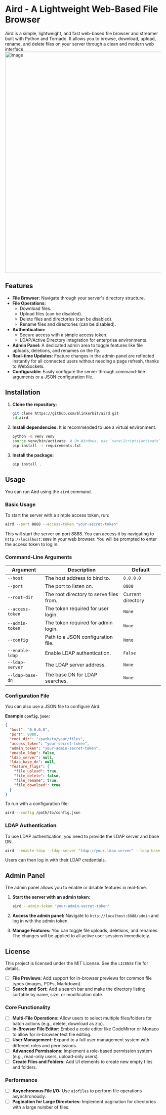 # Aird - A Lightweight Web-Based File Browser

Aird is a simple, lightweight, and fast web-based file browser and streamer built with Python and Tornado. It allows you to browse, download, upload, rename, and delete files on your server through a clean and modern web interface.
<img width="1696" height="715" alt="image" src="https://github.com/user-attachments/assets/95a9569d-5d0c-4d96-aab9-69e0b4cd98bf" />

## Features

- **File Browser:** Navigate through your server's directory structure.
- **File Operations:**
  - Download files.
  - Upload files (can be disabled).
  - Delete files and directories (can be disabled).
  - Rename files and directories (can be disabled).
- **Authentication:**
  - Secure access with a simple access token.
  - LDAP/Active Directory integration for enterprise environments.
- **Admin Panel:** A dedicated admin area to toggle features like file uploads, deletions, and renames on the fly.
- **Real-time Updates:** Feature changes in the admin panel are reflected instantly for all connected users without needing a page refresh, thanks to WebSockets.
- **Configurable:** Easily configure the server through command-line arguments or a JSON configuration file.

## Installation

1.  **Clone the repository:**
    ```bash
    git clone https://github.com/blinkerbit/aird.git
    cd aird
    ```

2.  **Install dependencies:**
    It is recommended to use a virtual environment.
    ```bash
    python -m venv venv
    source venv/bin/activate  # On Windows, use `venv\Scripts\activate`
    pip install -r requirements.txt
    ```

3.  **Install the package:**
    ```bash
    pip install .
    ```

## Usage

You can run Aird using the `aird` command.

### Basic Usage

To start the server with a simple access token, run:

```bash
aird --port 8888 --access-token "your-secret-token"
```

This will start the server on port 8888. You can access it by navigating to `http://localhost:8888` in your web browser. You will be prompted to enter the access token to log in.

### Command-Line Arguments

| Argument          | Description                                                              | Default                |
| ----------------- | ------------------------------------------------------------------------ | ---------------------- |
| `--host`          | The host address to bind to.                                             | `0.0.0.0`              |
| `--port`          | The port to listen on.                                                   | `8888`                 |
| `--root-dir`      | The root directory to serve files from.                                  | Current directory      |
| `--access-token`  | The token required for user login.                                       | `None`                 |
| `--admin-token`   | The token required for admin login.                                      | `None`                 |
| `--config`        | Path to a JSON configuration file.                                       | `None`                 |
| `--enable-ldap`   | Enable LDAP authentication.                                              | `False`                |
| `--ldap-server`   | The LDAP server address.                                                 | `None`                 |
| `--ldap-base-dn`  | The base DN for LDAP searches.                                           | `None`                 |

### Configuration File

You can also use a JSON file to configure Aird.

**Example `config.json`:**
```json
{
  "host": "0.0.0.0",
  "port": 8080,
  "root_dir": "/path/to/your/files",
  "access_token": "your-secret-token",
  "admin_token": "your-admin-secret-token",
  "enable_ldap": false,
  "ldap_server": null,
  "ldap_base_dn": null,
  "feature_flags": {
    "file_upload": true,
    "file_delete": false,
    "file_rename": true,
    "file_download": true
  }
}
```

To run with a configuration file:
```bash
aird --config /path/to/config.json
```

### LDAP Authentication

To use LDAP authentication, you need to provide the LDAP server and base DN.

```bash
aird --enable-ldap --ldap-server "ldap://your.ldap.server" --ldap-base-dn "ou=users,dc=example,dc=com"
```

Users can then log in with their LDAP credentials.

## Admin Panel

The admin panel allows you to enable or disable features in real-time.

1.  **Start the server with an admin token:**
    ```bash
    aird --admin-token "your-admin-secret-token"
    ```

2.  **Access the admin panel:**
    Navigate to `http://localhost:8888/admin` and log in with the admin token.

3.  **Manage Features:**
    You can toggle file uploads, deletions, and renames. The changes will be applied to all active user sessions immediately.

## License

This project is licensed under the MIT License. See the `LICENSE` file for details.
- [ ] **File Previews:** Add support for in-browser previews for common file types (images, PDFs, Markdown).
- [ ] **Search and Sort:** Add a search bar and make the directory listing sortable by name, size, or modification date.

### Core Functionality
- [ ] **Multi-File Operations:** Allow users to select multiple files/folders for batch actions (e.g., delete, download as zip).
- [ ] **In-Browser File Editor:** Embed a code editor like CodeMirror or Monaco to allow for in-browser text file editing.
- [ ] **User Management:** Expand to a full user management system with different roles and permissions.
- [ ] **Advanced Permissions:** Implement a role-based permission system (e.g., read-only users, upload-only users).
- [ ] **Create Files and Folders:** Add UI elements to create new empty files and folders.

### Performance
- [ ] **Asynchronous File I/O:** Use `aiofiles` to perform file operations asynchronously.
- [ ] **Pagination for Large Directories:** Implement pagination for directories with a large number of files.
